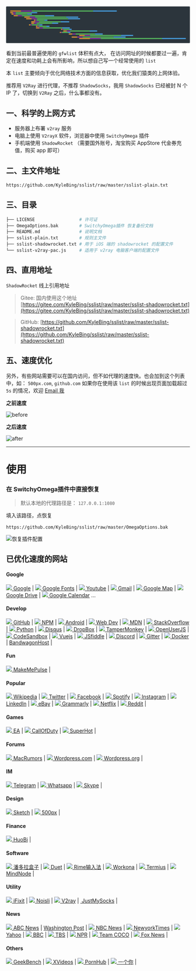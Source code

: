 
![banner](https://github.com/KyleBing/sslist/blob/master/imgs/banner.png)


看到当前最普遍使用的 `gfwlist` 体积有点大， 在访问网址的时候都要过一遍，肯定在速度和功耗上会有所影响，所以想自己写一个经常使用的 `list`

本 `list` 主要倾向于优化网络技术方面的信息获取，优化我们猿类的上网体验。

推荐用 `V2Ray` 进行代理，不推荐 `ShadowSocks`，我用 `ShadowSocks` 已经被封 N 个 IP 了，切换到 `V2Ray` 之后，什么事都没有。

## 一、科学的上网方式

- 服务器上布署 `v2ray` 服务
- 电脑上使用 `V2rayX` 软件，浏览器中使用 `SwitchyOmega` 插件
- 手机端使用 `ShadowRocket` （需要国外账号，淘宝购买 AppStore 代金券充值，购买 app 即可）


## 二、主文件地址

```bash
https://github.com/KyleBing/sslist/raw/master/sslist-plain.txt
```


## 三、目录

```bash
├── LICENSE                 # 许可证
├── OmegaOptions.bak        # SwitchyOmega插件 恢复备份文档
├── README.md               # 说明文档
├── sslist-plain.txt        # 规则主文件
├── sslist-shadowrocket.txt # 用于 iOS 端的 shadowrocket 的配置文件
└── sslist-v2ray-pac.js     # 适用于 v2ray 电脑客户端的配置文件

```


## 四、直用地址

`ShadowRocket` 线上引用地址

> Gitee: 国内使用这个地址 [https://gitee.com/KyleBing/sslist/raw/master/sslist-shadowrocket.txt](https://gitee.com/KyleBing/sslist/raw/master/sslist-shadowrocket.txt)

> GitHub: [https://github.com/KyleBing/sslist/raw/master/sslist-shadowrocket.txt](https://github.com/KyleBing/sslist/raw/master/sslist-shadowrocket.txt)


## 五、速度优化

另外，有些网站需要可以在国内访问，但不如代理的速度快。也会加到这个列表中，如： `500px.com`, `github.com`
如果你在使用该 `list` 的时候出现页面加载超过 `5s` 的情况，欢迎 <a href="mailto:kylebing@163.com"> Email 我 </a>


**之前速度**

![before](https://github.com/KyleBing/sslist/blob/master/imgs/before.png)


**之后速度**

![after](https://github.com/KyleBing/sslist/blob/master/imgs/after.png)


---

# 使用

### 在 SwitchyOmega插件中直接恢复

> 默认本地的代理路径是： `127.0.0.1:1080`

填入该路径，点恢复

```
https://github.com/KyleBing/sslist/raw/master/OmegaOptions.bak
```

![恢复插件配置](https://github.com/KyleBing/sslist/blob/master/imgs/restoreOption.png?raw=true)



## 已优化速度的网站

#### Google

<a href="http://google.com"><img width=15 src="https://www.google.com/favicon.ico"> Google</a> |
<a href="https://fonts.google.com/"><img width=15 src="https://www.gstatic.com/images/branding/product/1x/google_fonts_blue_ios_64dp.png"> Google Fonts</a> |
<a href="http://youtube.com"><img width=15 src="https://s.ytimg.com/yts/img/favicon-vfl8qSV2F.ico"> Youtube</a> |
<a href="http://mail.google.com"><img width=15 src="https://ssl.gstatic.com/ui/v1/icons/mail/images/favicon5.ico"> Gmail</a> |
<a href="http://google.com/maps"><img width=15 src="https://www.google.com/images/branding/product/ico/maps_32dp.ico"> Google Map</a> |
<a href="http://drive.google.com/"><img width=15 src="https://ssl.gstatic.com/docs/doclist/images/infinite_arrow_favicon_5.ico"> Google Drive</a> |
<a href="http://https://www.calendar.com/"><img width=15 src="https://www.calendar.com/favicons/apple-touch-icon.png"> Google Calendar</a> ...


#### Develop

<a href="http://github.com"><img width=15 src="https://github.githubassets.com/favicon.ico"> GitHub</a> | 
<a href="http://npmjs.com"><img width=15 src="https://static.npmjs.com/b0f1a8318363185cc2ea6a40ac23eeb2.png"> NPM</a> | 
<a href="https://www.android.com"><img width=15 src="https://www.android.com/static/images/fav/favicon.ico"> Android</a> | 
<a href="https://web.dev/"><img width=15 src="https://web.dev/images/favicon-32x32.png"> Web Dev</a> | 
<a href="https://developer.mozilla.org"><img width=15 src="https://developer.mozilla.org/static/img/favicon32.7f3da72dcea1.png"> MDN</a> | 
<a href="https://stackoverflow.com"><img width=15 src="https://cdn.sstatic.net/Sites/stackoverflow/img/favicon.ico?v=4f32ecc8f43d"> StackOverflow</a> | 
<a href="https://www.python.org/"><img width=15 src="https://www.python.org/static/apple-touch-icon-72x72-precomposed.png"> Python</a> | 
<a href="http://disqus.com"><img width=15 src="https://c.disquscdn.com/next/current/marketing/assets/img/brand/favicon-32x32.png"> Disqus</a> | 
<a href="https://www.dropbox.com/"><img width=15 src="https://cfl.dropboxstatic.com/static/images/favicon-vflUeLeeY.ico"> DropBox</a> | 
<a href="https://tampermonkey.net/"><img width=15 src="https://tampermonkey.net/favicon.ico"> TamperMonkey</a> | 
<a href="https://openuserjs.org/"><img width=15 src="https://openuserjs.org/images/favicon.ico"> OpenUserJS</a> | 
<a href="https://codesandbox.io/"><img width=15 src="https://codesandbox.io/favicon.ico"> CodeSandbox</a> | 
<a href="https://vuejs.org/"><img width=15 src="https://vuejs.org/images/icons/favicon-32x32.png"> Vuejs</a> | 
<a href="https://jsfiddle.net"><img width=15 src="https://jsfiddle.net/img/favicon.png"> JSfiddle</a> | 
<a href="https://discordapp.com"><img width=15 src="https://discordapp.com/assets/07dca80a102d4149e9736d4b162cff6f.ico"> Discord</a> | 
<a href="https://gitter.im/rime"><img width=15 src="https://cdn03.gitter.im/_s/ae1989d0b/images/favicon-read.ico"> Gitter</a> | 
<a href="https://www.docker.com"><img width=15 src="https://www.docker.com/sites/default/files/d8/Docker-R-Logo-08-2018-Monochomatic-RGB_Moby-x1.png"> Docker</a> | 
<a href="https://bandwagonhost.com"> BandwagonHost</a> | 


#### Fun

<a href="https://www.makemepulse.com/"><img width=15 src="https://www.makemepulse.com/images/icons/favicon-32x32.png"> MakeMePulse</a> | 

#### Popular

<a href="https://www.wikipedia.org/"><img width=15 src="https://www.wikipedia.org/static/favicon/wikipedia.ico"> Wikipedia</a> | 
<a href="http://twitter.com"><img width=15 src="https://abs.twimg.com/favicons/favicon.ico"> Twitter</a> | 
<a href="http://facebook.com"><img width=15 src="https://static.xx.fbcdn.net/rsrc.php/yo/r/iRmz9lCMBD2.ico"> Facebook</a> | 
<a href="http://spotify.com"><img width=15 src="https://www.scdn.co/i/_global/favicon.png"> Spotify</a> | 
<a href="http://instagram.com"><img width=15 src="https://www.instagram.com/static/images/ico/favicon.ico/36b3ee2d91ed.ico"> Instagram</a> | 
<a href="http://linkedin.com"><img width=15 src="https://static.licdn.com/sc/h/1bt1uwq5akv756knzdj4l6cdc"> LinkedIn</a> | 
<a href="http://ebay.com"><img width=15 src="https://pages.ebay.com/favicon.ico"> eBay</a> | 
<a href="https://www.grammarly.com/"><img width=15 src="https://static.grammarly.com/assets/files/efe57d016d9efff36da7884c193b646b/favicon-32x32.png"> Grammarly</a> | 
<a href="https://www.netflix.com/"><img width=15 src="https://assets.nflxext.com/us/ffe/siteui/common/icons/nficon2016.ico"> Netflix</a> | 
<a href="https://www.reddit.com/"><img width=15 src="https://www.redditstatic.com/desktop2x/img/favicon/apple-icon-57x57.png"> Reddit</a> | 


#### Games

<a href="https://ea.com/"><img width=15 src="https://ea.com/assets/images/favicon.png"> EA</a> | 
<a href="https://www.callofduty.com"><img width=15 src="https://www.callofduty.com/content/dam/atvi/callofduty/global/favicon/favicon.ico"> CallOfDuty</a> | 
<a href="https://superhotgame.com"><img width=15 src="https://superhotgame.com/wp-content/uploads/2016/11/key-art.jpg"> SuperHot</a> | 


#### Forums

<a href="https://forums.macrumors.com/"><img width=15 src="https://cdn.macrumors.com/images-new/favicon.ico"> MacRumors</a> | 
<a href="https://wordpress.com/"><img width=15 src="https://s1.wp.com/i/favicon.ico?v=1447321881"> Wordpress.com</a> | 
<a href="https://wordpress.org/"><img width=15 src="https://s1.wp.com/i/favicon.ico?v=1447321881"> Wordpress.org</a> | 


#### IM

<a href="https://telegram.org/"><img width=15 src="https://telegram.org/favicon.ico?3"> Telegram</a> | 
<a href="https://www.whatsapp.com/"><img width=15 src="https://static.whatsapp.net/rsrc.php/v3/yP/r/rYZqPCBaG70.png"> Whatsapp</a> | 
<a href="https://www.skype.com/"><img width=15 src="https://secure.skypeassets.com/apollo/2.1.1087/images/icons/favicon.ico"> Skype</a> | 


#### Design

<a href="http://sketch.com"><img width=15 src="https://www.sketch.com/images/components/icons/favicon@2x.png"> Sketch</a> | 
<a href="https://web.500px.com/"><img width=15 src="https://web.500px.com/favicon.ico"> 500px</a> | 


#### Finance
<a href="http://huobi.com"><img width=15 src="https://www.huobi.com/favicon.ico"> HuoBi</a> | 


#### Software

<a href="https://www.inpandora.com/"><img width=15 src="https://www.inpandora.com/wp-content/themes/pdr-pro/images/favicon.ico"> 潘多拉盒子</a> | 
<a href="https://www.duetdisplay.com/"><img width=15 src="https://global-uploads.webflow.com/5d4db1235c898024a9c88df7/5d547f4dd9647b3646865167_favico.png"> Duet</a> | 
<a href="https://rime.im/"><img width=15 src="https://rime.im/favicon.png"> Rime输入法</a> | 
<a href="https://workona.com/"><img width=15 src="https://workona.com/icons/icon-32.png"> Workona</a> | 
<a href="https://www.termius.com/"><img width=15 src="https://uploads-ssl.webflow.com/5c7036349b5477bf13f828cf/5c7036349b547797daf829f8_termius-favicon.png"> Termius</a> | 
<a href="https://mindnode.com/"><img width=15 src="https://mindnode.com/static/favicons/favicon-32x32.png"> MindNode</a> | 


#### Utility

<a href="https://www.ifixit.com/"><img width=15 src="https://d1ulmmr4d4i8j4.cloudfront.net/static/icons/ifixit/favicon-32x32.png"> iFixit</a> | 
<a href="https://www.noisli.com/"><img width=15 src="https://about.noisli.com/assets/icons/favicon-32x32.ico"> Noisli</a> | 
<a href="https://www.v2ray.com/"><img width=15 src="https://www.v2ray.com/resources/favicon-152.png"> V2ray</a> | 
<a href="https://justmysocks2.net/"><img width=15 src=""> JustMySocks</a> | 


#### News

<a href="https://www.abcnews.com"><img width=15 src="https://s.abcnews.com/assets/images/apple-touch-icons/touch-icon-iphone.png"> ABC News</a> | 
<a href="https://www.washingtonpost.com/"> Washington Post</a> | 
<a href="https://www.nbcnews.com/"><img width=15 src="https://nodeassets.nbcnews.com/cdnassets/projects/ramen/favicon/nbcnews/all-other-sizes-PNG.ico/ms-icon-144x144.png"> NBC News</a> | 
<a href="https://www.nytimes.com/"><img width=15 src="https://www.nytimes.com/vi-assets/static-assets/favicon-4bf96cb6a1093748bf5b3c429accb9b4.ico"> NewyorkTimes</a> | 
<a href="https://www.yahoo.com/"><img width=15 src="https://s.yimg.com/os/mit/media/p/common/images/favicon_new-7483e38.svg"> Yahoo</a> | 
<a href="https://www.bbc.com/"><img width=15 src="https://static.bbci.co.uk/wwhp/1.137.0/responsive/img/apple-touch/apple-touch-180.jpg"> BBC</a> | 
<a href="https://www.tbs.com/"><img width=15 src="https://static1.squarespace.com/static/5aeb5b62620b85880e854fd0/t/5afdd6f6562fa791e8dd5b9c/favicon.ico"> TBS</a> | 
<a href="https://www.npr.org/"><img width=15 src="https://media.npr.org/templates/favicon/favicon-32x32.png"> NPR</a> | 
<a href="https://www.teamcoco.com/"><img width=15 src="https://static.teamcococdn.com/www/3/favicon.ico"> Team COCO</a> | 
<a href="https://www.foxnews.com/"><img width=15 src="https://static.foxnews.com/static/orion/styles/img/fox-news/favicons/apple-touch-icon-60x60.png"> Fox News</a> | 


#### Others

<a href="https://www.geekbench.com/"><img width=15 src="https://www.geekbench.com/img/favicons/ios/apple-touch-icon-120.png"> GeekBench</a> | 
<a href="http://xvideos.com"><img width=15 src="https://static-egc.xvideos-cdn.com/v3/img/skins/default/favicon.png"> XVideos</a> | 
<a href="http://pornhub.com"><img width=15 src="https://di.phncdn.com/www-static/favicon.ico"> PornHub</a> | 
<a href="https://www.yigeni.com"><img width=15 src="https://www.yigeni.com/wp-content/uploads/2019/02/Favicon.ico"> 一个你</a> | 

